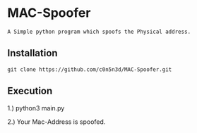 # MAC-Spoofer
    A Simple python program which spoofs the Physical address.
    
## Installation 

    git clone https://github.com/c0n5n3d/MAC-Spoofer.git
    
## Execution

   1.) python3 main.py
   
   2.) Your Mac-Address is spoofed.
